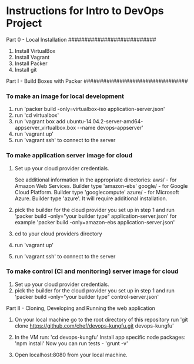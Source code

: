 Instructions for Intro to DevOps Project
========================================

Part 0 - Local Installation
###########################

1. Install VirtualBox
2. Install Vagrant
3. Install Packer
4. Install git

Part I - Build Boxes with Packer
################################

### To make an image for local development
1. run 'packer build -only=virtualbox-iso application-server.json'
2. run 'cd virtualbox'
3. run 'vagrant box add ubuntu-14.04.2-server-amd64-appserver_virtualbox.box --name devops-appserver'
4. run 'vagrant up'
5. run 'vagrant ssh' to connect to the server


### To make application server image for cloud
1. Set up your cloud provider credentials. 

   See additional information in the appropriate directories:
   aws/ - for Amazon Web Services. Builder type 'amazon-ebs'
   google/ - for Google Cloud Platform. Builder type 'googlecompute'
   azure/ - for Microsoft Azure. Builder type 'azure'. 
            It will require additional installation.

2. pick the builder for the cloud provider you set up in step 1 and
   run 'packer build -only="your builder type" application-server.json'
   for example 'packer build -only=amazon-ebs application-server.json'

3. cd to your cloud providers directory
4. run 'vagrant up'
5. run 'vagrant ssh' to connect to the server

### To make control (CI and monitoring) server image for cloud
1. Set up your cloud provider credentials.
2. pick the builder for the cloud provider you set up in step 1 and
   run 'packer build -only="your builder type" control-server.json'


Part II - Cloning, Developing and Running the web application

1. On your local machine go to the root directory of this repository
   run 'git clone https://github.com/chef/devops-kungfu.git devops-kungfu'

2. In the VM run:
	'cd devops-kungfu'
	Install app specific node packages: 'npm install'
   Now you can run tests -  'grunt -v'

7. Open localhost:8080 from your local machine.
